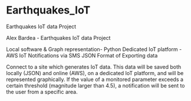 # Earthquakes_IoT
Earthquakes IoT data Project

Alex Bardea - Earthquakes IoT data Project

 Local software & Graph representation- Python
 Dedicated IoT platform - AWS IoT
 Notifications via SMS
 JSON Format of Exporting data

   Connect to a site which generates IoT data. This data will be
 saved both locally (JSON) and online (AWS), on a dedicated IoT platform, and will be
 represented graphically. If the value of a monitored parameter exceeds a certain
 threshold (magnitude larger than 4.5), a notification will be sent to the user from
 a specific area.


